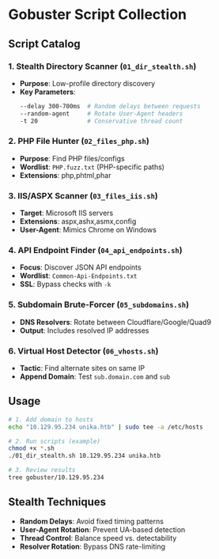 # Gobuster Script Collection

## Script Catalog

### 1. Stealth Directory Scanner (`01_dir_stealth.sh`)

- **Purpose**: Low-profile directory discovery
- **Key Parameters**:
  ```bash
  --delay 300-700ms  # Random delays between requests
  --random-agent     # Rotate User-Agent headers
  -t 20              # Conservative thread count
  ```

### 2. PHP File Hunter (`02_files_php.sh`)

- **Purpose**: Find PHP files/configs
- **Wordlist**: `PHP.fuzz.txt` (PHP-specific paths)
- **Extensions**: php,phtml,phar

### 3. IIS/ASPX Scanner (`03_files_iis.sh`)

- **Target**: Microsoft IIS servers
- **Extensions**: aspx,ashx,asmx,config
- **User-Agent**: Mimics Chrome on Windows

### 4. API Endpoint Finder (`04_api_endpoints.sh`)

- **Focus**: Discover JSON API endpoints
- **Wordlist**: `Common-Api-Endpoints.txt`
- **SSL**: Bypass checks with `-k`

### 5. Subdomain Brute-Forcer (`05_subdomains.sh`)

- **DNS Resolvers**: Rotate between Cloudflare/Google/Quad9
- **Output**: Includes resolved IP addresses

### 6. Virtual Host Detector (`06_vhosts.sh`)

- **Tactic**: Find alternate sites on same IP
- **Append Domain**: Test `sub.domain.com` and `sub`

## Usage

```bash
# 1. Add domain to hosts
echo "10.129.95.234 unika.htb" | sudo tee -a /etc/hosts

# 2. Run scripts (example)
chmod +x *.sh
./01_dir_stealth.sh 10.129.95.234 unika.htb

# 3. Review results
tree gobuster/10.129.95.234
```

## Stealth Techniques

- **Random Delays**: Avoid fixed timing patterns
- **User-Agent Rotation**: Prevent UA-based detection
- **Thread Control**: Balance speed vs. detectability
- **Resolver Rotation**: Bypass DNS rate-limiting
